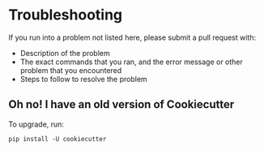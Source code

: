 # Troubleshooting

If you run into a problem not listed here, please submit a pull request with:

* Description of the problem
* The exact commands that you ran, and the error message or other problem that you encountered
* Steps to follow to resolve the problem

## Oh no! I have an old version of Cookiecutter

To upgrade, run:

    pip install -U cookiecutter

